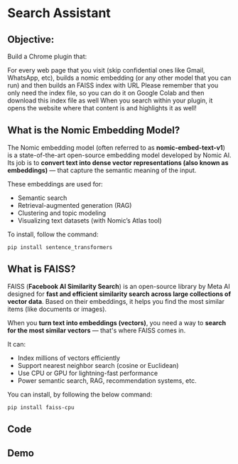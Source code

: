 # Search Assistant

## Objective:

Build a Chrome plugin that:

For every web page that you visit (skip confidential ones like Gmail, WhatsApp, etc), builds a nomic embedding (or any other model that you can run) and then builds an FAISS index with URL
Please remember that you only need the index file, so you can do it on Google Colab and then download this index file as well
When you search within your plugin, it opens the website where that content is and highlights it as well!


## What is the Nomic Embedding Model?
The Nomic embedding model (often referred to as **nomic-embed-text-v1**) is a state-of-the-art open-source embedding model developed by Nomic AI.
Its job is to **convert text into dense vector representations (also known as embeddings)** — that capture the semantic meaning of the input.

These embeddings are used for:

* Semantic search
* Retrieval-augmented generation (RAG)
* Clustering and topic modeling
* Visualizing text datasets (with Nomic’s Atlas tool)

To install, follow the command:
```
pip install sentence_transformers
```

## What is FAISS?
FAISS (**Facebook AI Similarity Search**) is an open-source library by Meta AI designed for **fast and efficient similarity search across large collections of vector data**.
Based on their embeddings, it helps you find the most similar items (like documents or images).

When you **turn text into embeddings (vectors)**, you need a way to **search for the most similar vectors** — that's where FAISS comes in.

It can:
* Index millions of vectors efficiently
* Support nearest neighbor search (cosine or Euclidean)
* Use CPU or GPU for lightning-fast performance
* Power semantic search, RAG, recommendation systems, etc.

You can install, by following the below command:
```
pip install faiss-cpu
```
## Code 

## Demo

